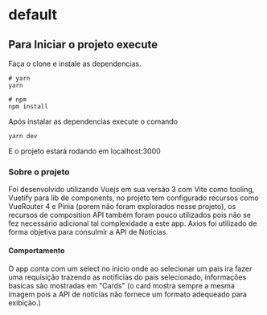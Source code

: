 # default

## Para Iniciar o projeto execute
Faça o clone e instale as dependencias.

```
# yarn
yarn

# npm
npm install
```

Após instalar as dependencias execute o comando 
```
yarn dev
```
E o projeto estará rodando em localhost:3000

### Sobre o projeto
Foi desenvolvido utilizando Vuejs em sua versão 3 com Vite como tooling, Vuetify para lib de components, no projeto tem configurado recursos como VueRouter 4 e Pinia (porem não foram explorados nesse projeto), os recursos de composition API também foram pouco utilizados pois não se fez necessário adicional tal complexidade a este app. Axios foi utilizado de forma objetiva para consulmir a API de Noticias. 

#### Comportamento

O app conta com um select no inicio onde ao selecionar um pais ira fazer uma requisição trazendo  as notificias do pais selecionado, informações basicas são mostradas em "Cards" (o card mostra sempre a mesma imagem pois a API de noticias não fornece um formato adequeado para exibição.)

